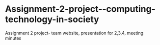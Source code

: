 # Assignment-2-project--computing-technology-in-society
Assignment 2 project- team website, presentation for 2,3,4, meeting minutes
